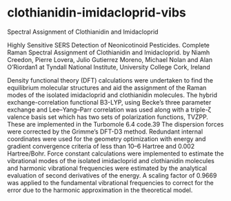 # clothianidin-imidacloprid-vibs
Spectral Assignment of Clothianidin and Imidacloprid

Highly Sensitive SERS Detection of Neonicotinoid Pesticides.
Complete Raman Spectral Assignment of Clothianidin and Imidacloprid.
by Niamh Creedon, Pierre Lovera, Julio Gutierrez Moreno, Michael Nolan and Alan O’Riordan1
at Tyndall National Institute, University College Cork, Ireland

Density functional theory (DFT) calculations were undertaken to find the equilibrium molecular
structures and aid the assignment of the Raman modes of the isolated imidacloprid and clothianidin
molecules. The hybrid exchange-correlation functional B3-LYP, using Becke’s three parameter
exchange and Lee–Yang–Parr correlation was used along with a triple-ζ valence basis set which has
two sets of polarization functions, TVZPP. These are implemented in the Turbomole 6.4 code.39 The
dispersion forces were corrected by the Grimme’s DFT-D3 method. Redundant internal coordinates
were used for the geometry optimization with energy and gradient convergence criteria of less than
10–6 Hartree and 0.002 Hartree/Bohr. Force constant calculations were implemented to estimate
the vibrational modes of the isolated imidacloprid and clothianidin molecules and harmonic
vibrational frequencies were estimated by the analytical evaluation of second derivatives of the
energy. A scaling factor of 0.9669 was applied to the fundamental vibrational frequencies to
correct for the error due to the harmonic approximation in the theoretical model. 
